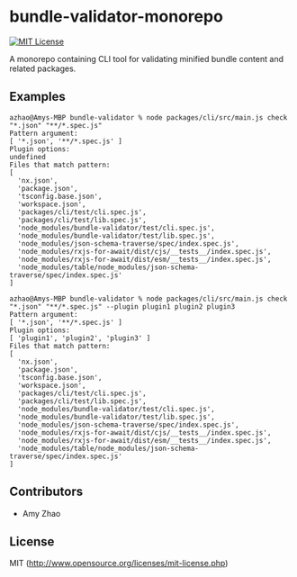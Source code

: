# bundle-validator-monorepo

[![MIT License][license-image]][license-url]

A monorepo containing CLI tool for validating minified bundle content and related packages.

## Examples

```console
azhao@Amys-MBP bundle-validator % node packages/cli/src/main.js check "*.json" "**/*.spec.js"
Pattern argument:
[ '*.json', '**/*.spec.js' ]
Plugin options:
undefined
Files that match pattern:
[
  'nx.json',
  'package.json',
  'tsconfig.base.json',
  'workspace.json',
  'packages/cli/test/cli.spec.js',
  'packages/cli/test/lib.spec.js',
  'node_modules/bundle-validator/test/cli.spec.js',
  'node_modules/bundle-validator/test/lib.spec.js',
  'node_modules/json-schema-traverse/spec/index.spec.js',
  'node_modules/rxjs-for-await/dist/cjs/__tests__/index.spec.js',
  'node_modules/rxjs-for-await/dist/esm/__tests__/index.spec.js',
  'node_modules/table/node_modules/json-schema-traverse/spec/index.spec.js'
]
```

```console
azhao@Amys-MBP bundle-validator % node packages/cli/src/main.js check "*.json" "**/*.spec.js" --plugin plugin1 plugin2 plugin3
Pattern argument:
[ '*.json', '**/*.spec.js' ]
Plugin options:
[ 'plugin1', 'plugin2', 'plugin3' ]
Files that match pattern:
[
  'nx.json',
  'package.json',
  'tsconfig.base.json',
  'workspace.json',
  'packages/cli/test/cli.spec.js',
  'packages/cli/test/lib.spec.js',
  'node_modules/bundle-validator/test/cli.spec.js',
  'node_modules/bundle-validator/test/lib.spec.js',
  'node_modules/json-schema-traverse/spec/index.spec.js',
  'node_modules/rxjs-for-await/dist/cjs/__tests__/index.spec.js',
  'node_modules/rxjs-for-await/dist/esm/__tests__/index.spec.js',
  'node_modules/table/node_modules/json-schema-traverse/spec/index.spec.js'
]
```

## Contributors

- Amy Zhao

## License

MIT (http://www.opensource.org/licenses/mit-license.php)

[license-image]: http://img.shields.io/badge/license-MIT-blue.svg?style=flat
[license-url]: LICENSE
